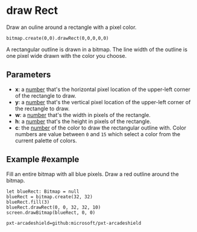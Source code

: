 # draw Rect

Draw an ouline around a rectangle with a pixel color.

```sig
bitmap.create(0,0).drawRect(0,0,0,0,0)
```

A rectangular outline is drawn in a bitmap. The line width of the outline is one pixel wide drawn with the color you choose.

## Parameters

* **x**: a [number](/types/number) that's the horizontal pixel location of the upper-left corner of the rectangle to draw.
* **y**: a [number](/types/number) that's the vertical pixel location of the upper-left corner of the rectangle to draw.
* **w**: a [number](/types/number) that's the width in pixels of the rectangle.
* **h**: a [number](/types/number) that's the height in pixels of the rectangle.
* **c**: the [number](/types/number) of the color to draw the rectangular outline with. Color numbers are value between `0` and `15` which select a color from the current palette of colors.

## Example #example

Fill an entire bitmap with all blue pixels. Draw a red outline around the bitmap.

```blocks
let blueRect: Bitmap = null
blueRect = bitmap.create(32, 32)
blueRect.fill(3)
blueRect.drawRect(0, 0, 32, 32, 10)
screen.drawBitmap(blueRect, 0, 0)
```


```package
pxt-arcadeshield=github:microsoft/pxt-arcadeshield
```

